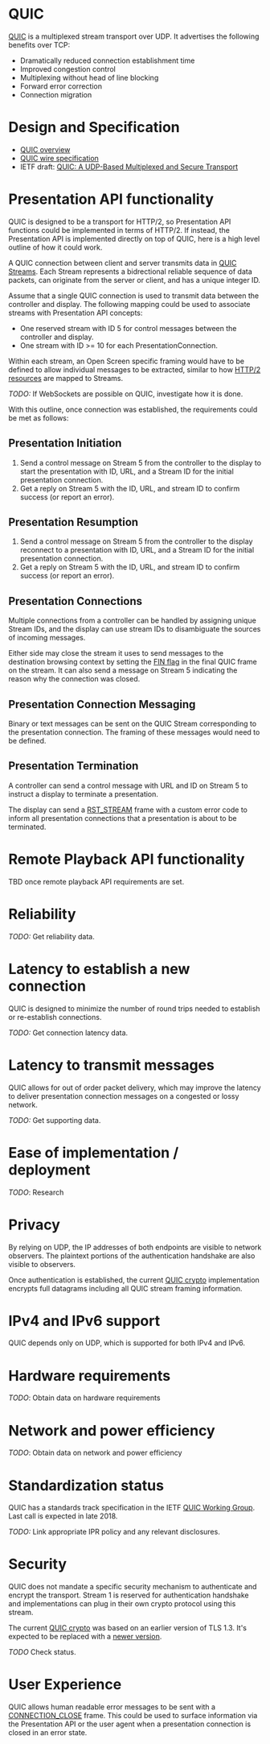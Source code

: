 # QUIC

[QUIC](https://www.chromium.org/quic) is a multiplexed stream transport over
UDP.  It advertises the following benefits over TCP:

- Dramatically reduced connection establishment time
- Improved congestion control
- Multiplexing without head of line blocking
- Forward error correction
- Connection migration

# Design and Specification

- [QUIC overview](https://docs.google.com/document/d/1gY9-YNDNAB1eip-RTPbqphgySwSNSDHLq9D5Bty4FSU/edit)
- [QUIC wire specification](https://docs.google.com/document/d/1WJvyZflAO2pq77yOLbp9NsGjC1CHetAXV8I0fQe-B_U/edit)
- IETF draft: [QUIC: A UDP-Based Multiplexed and Secure Transport](https://tools.ietf.org/html/draft-ietf-quic-transport-00)

# Presentation API functionality

QUIC is designed to be a transport for HTTP/2, so Presentation API functions
could be implemented in terms of HTTP/2.  If instead, the Presentation API is
implemented directly on top of QUIC, here is a high level outline of how it
could work.

A QUIC connection between client and server transmits data in
[QUIC Streams](https://tools.ietf.org/html/draft-ietf-quic-transport-00#section-6.1).
Each Stream represents a bidrectional reliable sequence of data packets, can
originate from the server or client, and has a unique integer ID.

Assume that a single QUIC connection is used to transmit data between the
controller and display.  The following mapping could be used to associate
streams with Presentation API concepts:

- One reserved stream with ID 5 for control messages between the controller and display.
- One stream with ID >= 10 for each PresentationConnection.

Within each stream, an Open Screen specific framing would have to be defined to
allow individual messages to be extracted, similar to how
[HTTP/2 resources](https://tools.ietf.org/html/draft-ietf-quic-http-00)
are mapped to Streams.

*TODO:* If WebSockets are possible on QUIC, investigate how it is done.

With this outline, once connection was established, the requirements could be
met as follows:

## Presentation Initiation

1. Send a control message on Stream 5 from the controller to the display to
   start the presentation with ID, URL, and a Stream ID for the initial
   presentation connection.
2. Get a reply on Stream 5 with the ID, URL, and stream ID to confirm success
   (or report an error).

## Presentation Resumption

1. Send a control message on Stream 5 from the controller to the display
   reconnect to a presentation with ID, URL, and a Stream ID for the initial
   presentation connection.
2. Get a reply on Stream 5 with the ID, URL, and stream ID to confirm success
   (or report an error).

## Presentation Connections

Multiple connections from a controller can be handled by assigning unique Stream
IDs, and the display can use stream IDs to disambiguate the sources of incoming
messages.

Either side may close the stream it uses to send messages to the destination
browsing context by setting the
[FIN flag](https://tools.ietf.org/html/draft-ietf-quic-transport-00#section-8.1)
in the final QUIC frame on the stream. It can also send a message on Stream 5
indicating the reason why the connection was closed.

## Presentation Connection Messaging

Binary or text messages can be sent on the QUIC Stream corresponding to the
presentation connection.  The framing of these messages would need to be
defined.

## Presentation Termination

A controller can send a control message with URL and ID on Stream 5 to
instruct a display to terminate a presentation.

The display can send a
[RST_STREAM](https://tools.ietf.org/html/draft-ietf-quic-transport-00#section-6.6)
frame with a custom error code to inform all presentation connections that a
presentation is about to be terminated.

# Remote Playback API functionality

TBD once remote playback API requirements are set.

# Reliability

*TODO:* Get reliability data.

# Latency to establish a new connection

QUIC is designed to minimize the number of round trips needed to establish or
re-establish connections.

*TODO:* Get connection latency data.

# Latency to transmit messages

QUIC allows for out of order packet delivery, which may improve the latency to
deliver presentation connection messages on a congested or lossy network.

*TODO:* Get supporting data.

# Ease of implementation / deployment

*TODO*: Research

# Privacy

By relying on UDP, the IP addresses of both endpoints are visible to network
observers.  The plaintext portions of the authentication handshake are also
visible to observers.

Once authentication is established, the current
[QUIC crypto](https://docs.google.com/document/d/1g5nIXAIkN_Y-7XJW5K45IblHd_L2f5LTaDUDwvZ5L6g/edit)
implementation encrypts full datagrams including all QUIC stream framing information.

# IPv4 and IPv6 support

QUIC depends only on UDP, which is supported for both IPv4 and IPv6.

# Hardware requirements

*TODO*: Obtain data on hardware requirements

# Network and power efficiency

*TODO*: Obtain data on network and power efficiency

# Standardization status

QUIC has a standards track specification in the
IETF [QUIC Working Group](https://datatracker.ietf.org/wg/quic/charter/).  Last
call is expected in late 2018.

*TODO:* Link appropriate IPR policy and any relevant disclosures.

# Security

QUIC does not mandate a specific security mechanism to authenticate and encrypt
the transport.  Stream 1 is reserved for authentication handshake and
implementations can plug in their own crypto protocol using this stream.

The current
[QUIC crypto](https://docs.google.com/document/d/1g5nIXAIkN_Y-7XJW5K45IblHd_L2f5LTaDUDwvZ5L6g/edit)
was based on an earlier version of TLS 1.3.  It's expected to be replaced with a
[newer version](https://tools.ietf.org/html/draft-ietf-quic-tls-00).

*TODO* Check status.

# User Experience

QUIC allows human readable error messages to be sent with a
[CONNECTION_CLOSE](https://tools.ietf.org/html/draft-ietf-quic-transport-00#section-6.9) frame.
This could be used to surface information via the Presentation API or the user
agent when a presentation connection is closed in an error state.
